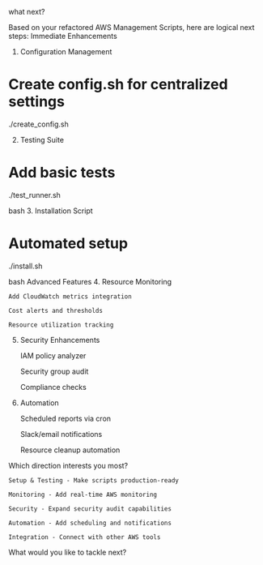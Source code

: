 what next?

Based on your refactored AWS Management Scripts, here are logical next steps:
Immediate Enhancements
1. Configuration Management

# Create config.sh for centralized settings
./create_config.sh

2. Testing Suite

# Add basic tests
./test_runner.sh

bash
3. Installation Script

# Automated setup
./install.sh

bash
Advanced Features
4. Resource Monitoring

    Add CloudWatch metrics integration

    Cost alerts and thresholds

    Resource utilization tracking

5. Security Enhancements

    IAM policy analyzer

    Security group audit

    Compliance checks

6. Automation

    Scheduled reports via cron

    Slack/email notifications

    Resource cleanup automation

Which direction interests you most?

    Setup & Testing - Make scripts production-ready

    Monitoring - Add real-time AWS monitoring

    Security - Expand security audit capabilities

    Automation - Add scheduling and notifications

    Integration - Connect with other AWS tools

What would you like to tackle next?